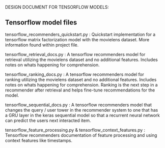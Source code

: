 DESIGN DOCUMENT FOR TENSORFLOW MODELS:

## Tensorflow model files

tensorflow_recommenders_quickstart.py : Quickstart implementation for a tensorflow matrix factorization model with the movielens dataset. More information found within project file. 

tensorflow_retrieval_docs.py : A tensorflow recommenders model for retrieval utilizing the movielens dataset and no additional features. Includes notes on whats happening for comprehension. 

tensorflow_ranking_docs.py : A tensorflow recommenders model for ranking utilizing the movielens dataset and no additional features. Includes notes on whats happening for comprehension. Ranking is the next step in a recommender after retrieval and helps fine-tune recommendations for the model.

tensorflow_sequential_docs.py : A tensorflow recommenders model that changes the query / user tower in the recommender system to one that has a GRU layer in the keras sequential model so that a recurrent neural network can predict the users next interacted item.

tensorflow_feature_processing.py & tensorflow_context_features.py : Tensorflow recommenders documentation of feature processing and using context features like timestamps. 
